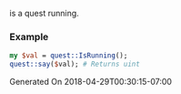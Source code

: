 is a quest running.
### Example

```perl
my $val = quest::IsRunning();
quest::say($val); # Returns uint
```


Generated On 2018-04-29T00:30:15-07:00